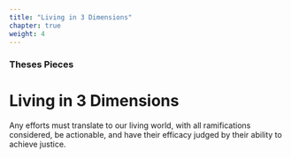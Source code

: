 ```yaml
---
title: "Living in 3 Dimensions"
chapter: true
weight: 4
---
```

### Theses Pieces
# Living in 3 Dimensions

Any efforts must translate to our living world, with all ramifications considered, be actionable, and have their efficacy judged by their ability to achieve justice.
